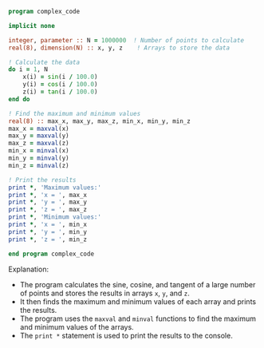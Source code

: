```fortran
program complex_code

implicit none

integer, parameter :: N = 1000000  ! Number of points to calculate
real(8), dimension(N) :: x, y, z    ! Arrays to store the data

! Calculate the data
do i = 1, N
    x(i) = sin(i / 100.0)
    y(i) = cos(i / 100.0)
    z(i) = tan(i / 100.0)
end do

! Find the maximum and minimum values
real(8) :: max_x, max_y, max_z, min_x, min_y, min_z
max_x = maxval(x)
max_y = maxval(y)
max_z = maxval(z)
min_x = minval(x)
min_y = minval(y)
min_z = minval(z)

! Print the results
print *, 'Maximum values:'
print *, 'x = ', max_x
print *, 'y = ', max_y
print *, 'z = ', max_z
print *, 'Minimum values:'
print *, 'x = ', min_x
print *, 'y = ', min_y
print *, 'z = ', min_z

end program complex_code
```

Explanation:

* The program calculates the sine, cosine, and tangent of a large number of points and stores the results in arrays `x`, `y`, and `z`.
* It then finds the maximum and minimum values of each array and prints the results.
* The program uses the `maxval` and `minval` functions to find the maximum and minimum values of the arrays.
* The `print *` statement is used to print the results to the console.